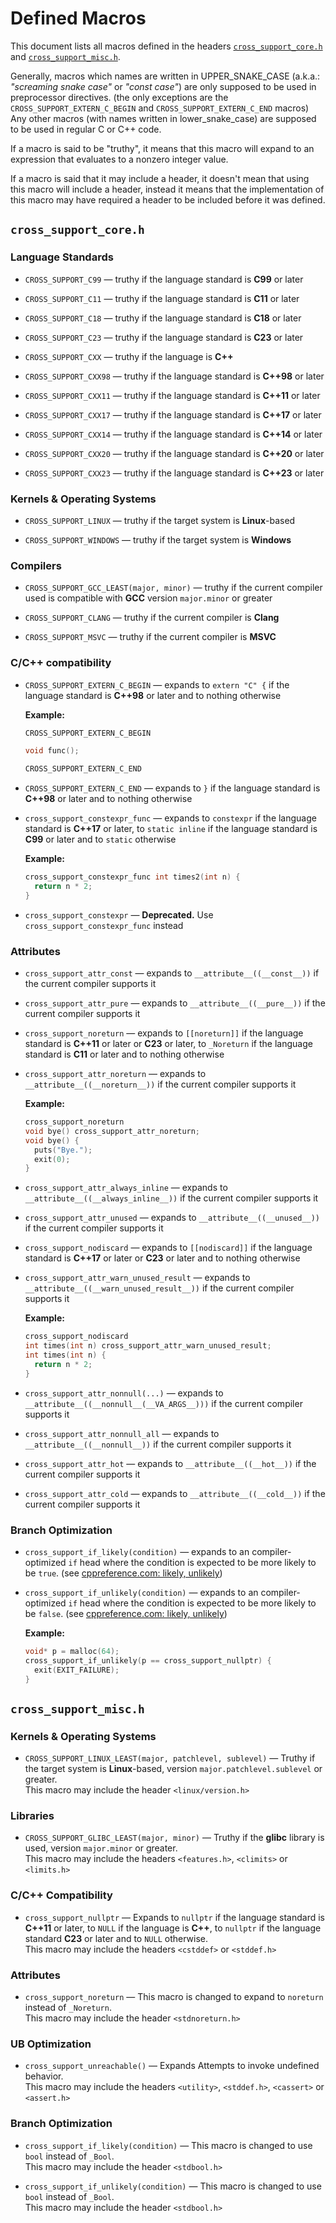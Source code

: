 <!--
  Copyright (c) 2022 Michael Federczuk
  SPDX-License-Identifier: CC-BY-SA-4.0
-->

<!-- markdownlint-disable no-duplicate-heading -->

# Defined Macros #

This document lists all macros defined in the headers [`cross_support_core.h`](headers/cross_support_core.h) and
[`cross_support_misc.h`](headers/cross_support_misc.h).

Generally, macros which names are written in UPPER\_SNAKE\_CASE (a.k.a.: _"screaming snake case"_ or _"const case"_) are
only supposed to be used in preprocessor directives. (the only exceptions are the `CROSS_SUPPORT_EXTERN_C_BEGIN` and
`CROSS_SUPPORT_EXTERN_C_END` macros)  
Any other macros (with names written in lower\_snake\_case) are supposed to be used in regular C or C++ code.

If a macro is said to be "truthy", it means that this macro will expand to an expression that evaluates to a nonzero
integer value.

If a macro is said that it may include a header, it doesn't mean that using this macro will include a header, instead it
means that the implementation of this macro may have required a header to be included before it was defined.

## `cross_support_core.h` ##

### Language Standards ###

* `CROSS_SUPPORT_C99` — truthy if the language standard is **C99** or later

* `CROSS_SUPPORT_C11` — truthy if the language standard is **C11** or later

* `CROSS_SUPPORT_C18` — truthy if the language standard is **C18** or later

* `CROSS_SUPPORT_C23` — truthy if the language standard is **C23** or later

* `CROSS_SUPPORT_CXX` — truthy if the language is **C++**

* `CROSS_SUPPORT_CXX98` — truthy if the language standard is **C++98** or later

* `CROSS_SUPPORT_CXX11` — truthy if the language standard is **C++11** or later

* `CROSS_SUPPORT_CXX17` — truthy if the language standard is **C++17** or later

* `CROSS_SUPPORT_CXX14` — truthy if the language standard is **C++14** or later

* `CROSS_SUPPORT_CXX20` — truthy if the language standard is **C++20** or later

* `CROSS_SUPPORT_CXX23` — truthy if the language standard is **C++23** or later

### Kernels & Operating Systems ###

* `CROSS_SUPPORT_LINUX` — truthy if the target system is **Linux**-based

* `CROSS_SUPPORT_WINDOWS` — truthy if the target system is **Windows**

### Compilers ###

* `CROSS_SUPPORT_GCC_LEAST(major, minor)` — truthy if the current compiler used is compatible with **GCC** version
  `major.minor` or greater

* `CROSS_SUPPORT_CLANG` — truthy if the current compiler is **Clang**

* `CROSS_SUPPORT_MSVC` — truthy if the current compiler is **MSVC**

### C/C++ compatibility ###

* `CROSS_SUPPORT_EXTERN_C_BEGIN` — expands to `extern "C" {` if the language standard is **C++98** or later and
  to nothing otherwise

  **Example:**

  ```c
  CROSS_SUPPORT_EXTERN_C_BEGIN

  void func();

  CROSS_SUPPORT_EXTERN_C_END
  ```

* `CROSS_SUPPORT_EXTERN_C_END` — expands to `}` if the language standard is **C++98** or later and to nothing otherwise

* `cross_support_constexpr_func` — expands to `constexpr` if the language standard is **C++17** or later,
  to `static inline` if the language standard is **C99** or later and to `static` otherwise

  **Example:**

  ```c
  cross_support_constexpr_func int times2(int n) {
  	return n * 2;
  }
  ```

* `cross_support_constexpr` — **Deprecated.** Use `cross_support_constexpr_func` instead

### Attributes ###

* `cross_support_attr_const` — expands to `__attribute__((__const__))` if the current compiler supports it

* `cross_support_attr_pure` — expands to `__attribute__((__pure__))` if the current compiler supports it

* `cross_support_noreturn` — expands to `[[noreturn]]` if the language standard is **C++11** or later or
  **C23** or later, to `_Noreturn` if the language standard is **C11** or later and to nothing otherwise

* `cross_support_attr_noreturn` — expands to `__attribute__((__noreturn__))` if the current compiler supports it

  **Example:**

  ```c
  cross_support_noreturn
  void bye() cross_support_attr_noreturn;
  void bye() {
  	puts("Bye.");
  	exit(0);
  }
  ```

* `cross_support_attr_always_inline` — expands to `__attribute__((__always_inline__))` if the current compiler supports
  it

* `cross_support_attr_unused` — expands to `__attribute__((__unused__))` if the current compiler supports it

* `cross_support_nodiscard` — expands to `[[nodiscard]]` if the language standard is **C++17** or later or
  **C23** or later and to nothing otherwise

* `cross_support_attr_warn_unused_result` — expands to `__attribute__((__warn_unused_result__))` if the current compiler
  supports it

  **Example:**

  ```c
  cross_support_nodiscard
  int times(int n) cross_support_attr_warn_unused_result;
  int times(int n) {
  	return n * 2;
  }
  ```

* `cross_support_attr_nonnull(...)` — expands to `__attribute__((__nonnull__(__VA_ARGS__)))` if the current compiler
  supports it

* `cross_support_attr_nonnull_all` — expands to `__attribute__((__nonnull__))` if the current compiler supports it

* `cross_support_attr_hot` — expands to `__attribute__((__hot__))` if the current compiler supports it

* `cross_support_attr_cold` — expands to `__attribute__((__cold__))` if the current compiler supports it

### Branch Optimization ###

* `cross_support_if_likely(condition)` — expands to an compiler-optimized `if` head where the condition is expected to
  be more likely to be `true`. (see [cppreference.com: likely, unlikely])

* `cross_support_if_unlikely(condition)` — expands to an compiler-optimized `if` head where the condition is expected to
  be more likely to be `false`. (see [cppreference.com: likely, unlikely])

  **Example:**

  ```c
  void* p = malloc(64);
  cross_support_if_unlikely(p == cross_support_nullptr) {
  	exit(EXIT_FAILURE);
  }
  ```

[cppreference.com: likely, unlikely]: <https://en.cppreference.com/w/cpp/language/attributes/likely> "C++ attribute: likely, unlikely (since C++20) - cppreference.com"

## `cross_support_misc.h` ##

### Kernels & Operating Systems ###

* `CROSS_SUPPORT_LINUX_LEAST(major, patchlevel, sublevel)` — Truthy if the target system is **Linux**-based,
  version `major.patchlevel.sublevel` or greater.  
  This macro may include the header `<linux/version.h>`

### Libraries ###

* `CROSS_SUPPORT_GLIBC_LEAST(major, minor)` — Truthy if the **glibc** library is used, version `major.minor` or
  greater.  
  This macro may include the headers `<features.h>`, `<climits>` or `<limits.h>`

### C/C++ Compatibility ###

* `cross_support_nullptr` — Expands to `nullptr` if the language standard is **C++11** or later,
  to `NULL` if the language is **C++**,
  to `nullptr` if the language standard **C23** or later and to `NULL` otherwise.  
  This macro may include the headers `<cstddef>` or `<stddef.h>`

### Attributes ###

* `cross_support_noreturn` — This macro is changed to expand to `noreturn` instead of `_Noreturn`.  
  This macro may include the header `<stdnoreturn.h>`

### UB Optimization ###

* `cross_support_unreachable()` — Expands Attempts to invoke undefined behavior.  
  This macro may include the headers `<utility>`, `<stddef.h>`, `<cassert>` or `<assert.h>`

### Branch Optimization ###

* `cross_support_if_likely(condition)` — This macro is changed to use `bool` instead of `_Bool`.  
  This macro may include the header `<stdbool.h>`

* `cross_support_if_unlikely(condition)` — This macro is changed to use `bool` instead of `_Bool`.  
  This macro may include the header `<stdbool.h>`
